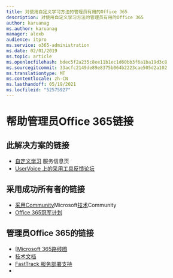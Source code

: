 ```yaml
---
title: 对使用自定义学习方法的管理员有用的Office 365
description: 对使用自定义学习方法的管理员有用的Office 365
author: karuanag
ms.author: karuanag
manager: alexb
audience: itpro
ms.service: o365-administration
ms.date: 02/01/2019
ms.topic: article
ms.openlocfilehash: bdec5f2a235c8ee11b1ec1d60bb3f6a1ba19d3c8
ms.sourcegitcommit: 33acfc2149de89e8375b064b2223cae505d2a102
ms.translationtype: MT
ms.contentlocale: zh-CN
ms.lasthandoff: 05/19/2021
ms.locfileid: "52575927"
---
```

# <a name="helpful-links-for-office-365-administrators"></a>帮助管理员Office 365链接

## <a name="links-for-this-solution"></a>此解决方案的链接

- [自定义学习](/office365/customlearning) 服务信息页
- [UserVoice 上的采用工具反馈论坛](https://aka.ms/AdoptionFeedback)

## <a name="links-for-adoption-success-owners"></a>采用成功所有者的链接
- [采用Community](https://aka.ms/DriveAdoption)Microsoft[技术](https://aka.ms/DriveAdoption)Community
- [Office 365冠军计划](https://aka.ms/O365Champions)

## <a name="links-for-office-365-administrators"></a>管理员Office 365的链接
- [[Microsoft 365路线图](https://aka.ms/M365Roadmap)
- [技术文档](https://docs.microsoft.com)
- [FastTrack 服务部署支持](https://www.microsoft.com/fasttrack)
-
